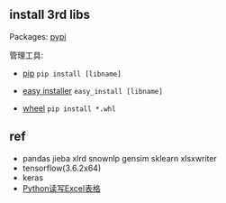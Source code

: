 
## install 3rd libs

Packages: [pypi](https://pypi.python.org/pypi)

管理工具:

+ [pip](http://pypi.python.org/pypi/pip#downloads)
    `pip install [libname]`

+ [easy installer](http://pypi.python.org/pypi/setuptools)
    `easy_install [libname]`

+ [wheel](http://pythonwheels.com/)
    `pip install *.whl`


## ref

+ pandas jieba xlrd snownlp gensim sklearn xlsxwriter
+ tensorflow(3.6.2x64)
+ keras
+ [Python读写Excel表格](https://zhuanlan.zhihu.com/p/38492442)
